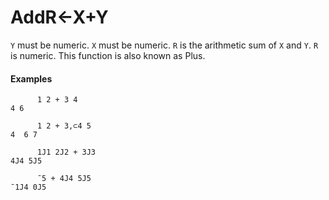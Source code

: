 




<h1 class="heading"><span class="name">Add</span><span class="command">R←X+Y</span></h1>

`Y` must be numeric.  `X` must be numeric.  `R` is the arithmetic sum of `X` and `Y`.  `R` is numeric. This function is also known as Plus.

#### Examples
```apl
      1 2 + 3 4
4 6
 
      1 2 + 3,⊂4 5
4  6 7
 
      1J1 2J2 + 3J3
4J4 5J5
 
      ¯5 + 4J4 5J5
¯1J4 0J5
```




